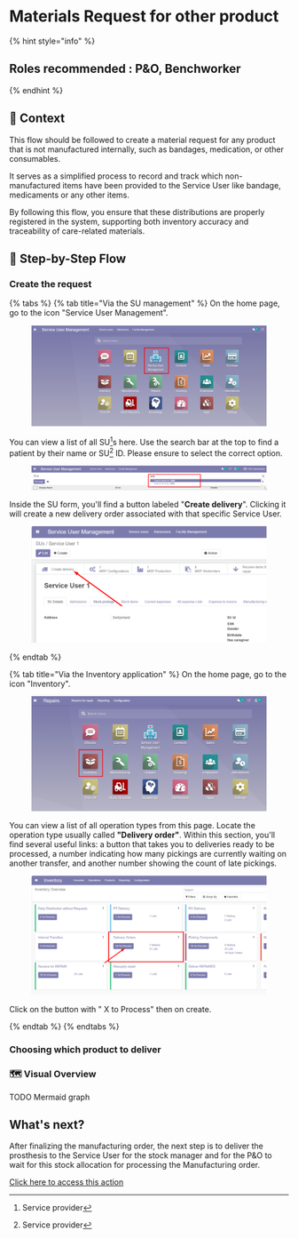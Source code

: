 # Materials Request for other product

{% hint style="info" %}
## Roles recommended :  P\&O, Benchworker
{% endhint %}

## **🧭** Context&#x20;

This flow should be followed to create a material request for any product that is not manufactured internally, such as bandages, medication, or other consumables.&#x20;

It serves as a simplified process to record and track which non-manufactured items have been provided to the Service User like bandage, medicaments or any other items.

&#x20;By following this flow, you ensure that these distributions are properly registered in the system, supporting both inventory accuracy and traceability of care-related materials.

## 🔄 Step-by-Step Flow&#x20;

### Create the request

{% tabs %}
{% tab title="Via the SU management" %}
On the home page, go to the icon "Service User Management".

<figure><img src="../../.gitbook/assets/image (160).png" alt=""><figcaption></figcaption></figure>

You can view a list of all SU[^1]s here. Use the search bar at the top to find a patient by their name or SU[^1] ID. Please ensure to select the correct option.

<figure><img src="../../.gitbook/assets/image (161).png" alt=""><figcaption></figcaption></figure>

Inside the SU form, you'll find a button labeled "**Create delivery**". Clicking it will create a new delivery order associated with that specific Service User.

<figure><img src="../../.gitbook/assets/image (284).png" alt=""><figcaption></figcaption></figure>
{% endtab %}

{% tab title="Via the Inventory application" %}
On the home page, go to the icon "Inventory".

<figure><img src="../../.gitbook/assets/image (282).png" alt=""><figcaption></figcaption></figure>

You can view a list of all operation types from this page. Locate the operation type usually called **"Delivery order"**. Within this section, you'll find several useful links: a button that takes you to deliveries ready to be processed, a number indicating how many pickings are currently waiting on another transfer, and another number showing the count of late pickings.

<figure><img src="../../.gitbook/assets/image (279).png" alt=""><figcaption></figcaption></figure>

Click on the button with " X to Process" then on create.


{% endtab %}
{% endtabs %}

### Choosing which product to deliver



### 🗺️ Visual Overview&#x20;

TODO Mermaid graph

## What's next?&#x20;

After finalizing the manufacturing order, the next step is to deliver the prosthesis to the Service User for the stock manager and for the P\&O to wait for this stock allocation for processing the Manufacturing order.

[Click here to access this action ](delivering-product-to-the-su.md)

[^1]: Service provider
